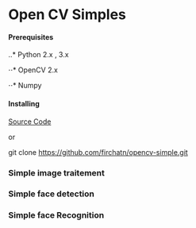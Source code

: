 # Open CV Simples


#### Prerequisites

..* Python 2.x , 3.x

⋅⋅* OpenCV 2.x

⋅⋅* Numpy

#### Installing
[Source Code ](https://https://github.com/firchatn/opencv-simple.git)

or

git clone https://github.com/firchatn/opencv-simple.git

### Simple image traitement

### Simple face detection

### Simple face Recognition
